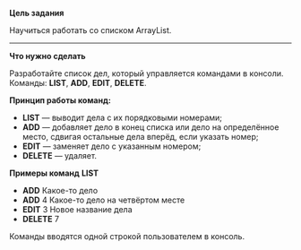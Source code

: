 **Цель задания**

Научиться работать со списком ArrayList.

---
**Что нужно сделать**

Разработайте список дел, который управляется командами в консоли. Команды: **LIST**, **ADD**, **EDIT**, **DELETE**.

**Принцип работы команд:**
* **LIST** — выводит дела с их порядковыми номерами;
* **ADD** — добавляет дело в конец списка или дело на определённое место, сдвигая остальные дела вперёд, если указать номер;
* **EDIT** — заменяет дело с указанным номером;
* **DELETE** — удаляет.

**Примеры команд**
**LIST**
* **ADD** Какое-то дело
* **ADD** 4 Какое-то дело на четвёртом месте
* **EDIT** 3 Новое название дела
* **DELETE** 7

Команды вводятся одной строкой пользователем в консоль.